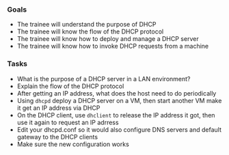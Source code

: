 
### Goals
- The trainee will understand the purpose of DHCP
- The trainee will know the flow of the DHCP protocol
- The trainee will know how to deploy and manage a DHCP server
- The trainee will know how to invoke DHCP requests from a machine

### Tasks

- What is the purpose of a DHCP server in a LAN environment?
- Explain the flow of the DHCP protocol
- After getting an IP address, what does the host need to do periodically
- Using `dhcpd` deploy a DHCP server on a VM, then start another VM make it get an IP address via DHCP
- On the DHCP client, use `dhclient` to release the IP address it got, then use it again to request an IP adrress
- Edit your dhcpd.conf so it would also configure DNS servers and default gateway to the DHCP clients
- Make sure the new configuration works
